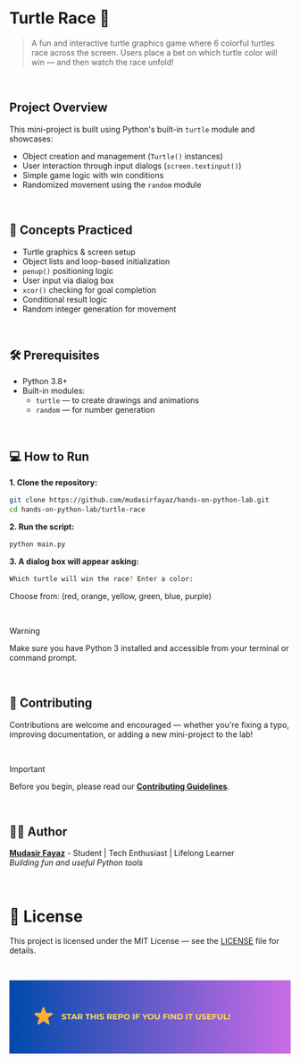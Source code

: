 # Turtle Race 🐢

> A fun and interactive turtle graphics game where 6 colorful turtles race across the screen. Users place a bet on which turtle color will win — and then watch the race unfold!

<br/>

## Project Overview

This mini-project is built using Python's built-in `turtle` module and showcases:

- Object creation and management (`Turtle()` instances)
- User interaction through input dialogs (`screen.textinput()`)
- Simple game logic with win conditions
- Randomized movement using the `random` module

<br/>

## 🧠 Concepts Practiced

- Turtle graphics & screen setup
- Object lists and loop-based initialization
- `penup()` positioning logic
- User input via dialog box
- `xcor()` checking for goal completion
- Conditional result logic
- Random integer generation for movement

<br/>

## 🛠️ Prerequisites

- Python 3.8+
- Built-in modules:
  - `turtle` — to create drawings and animations
  - `random` — for number generation

<br/>

## 💻 How to Run

**1. Clone the repository:**

```bash
git clone https://github.com/mudasirfayaz/hands-on-python-lab.git
cd hands-on-python-lab/turtle-race
```

**2. Run the script:**

```bash
python main.py
```

**3. A dialog box will appear asking:**

```bash
Which turtle will win the race? Enter a color:
```

Choose from: (red, orange, yellow, green, blue, purple)

<br/>

> [!WARNING]
> Make sure you have Python 3 installed and accessible from your terminal or command prompt.

<br/>

## 🤝 Contributing

Contributions are welcome and encouraged — whether you're fixing a typo, improving documentation, or adding a new mini-project to the lab!

<br/>

> [!IMPORTANT]
> Before you begin, please read our [**Contributing Guidelines**](/CONTRIBUTING.md).

<br/>

## 🧑‍💻 Author

**[Mudasir Fayaz](https://github.com/mudasirfayaz/)** - Student | Tech Enthusiast | Lifelong Learner<br/>
_Building fun and useful Python tools_

<br/>

# 📜 License

This project is licensed under the MIT License — see the [LICENSE](./LICENSE) file for details.

<br/>

![Star](/assets/docs/star.png)
